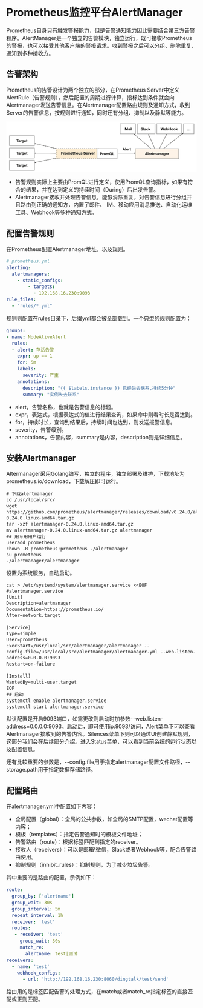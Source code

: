 # Prometheus监控平台AlertManager

Prometheus自身只有触发警报能力，但是告警通知能力因此需要结合第三方告警程序。AlertManager是一个独立的告警模块，独立运行，既可接收Prometheus的警报，也可以接受其他客户端的警报请求。收到警报之后可以分组、删除重复、通知到多种接收方。

## 告警架构

Prometheus的告警设计为两个独立的部分，在Prometheus Server中定义AlertRule（告警规则），然后配置的周期进行计算，指标达到条件就会向Alertmanager发送告警信息。在Alertmanager配置路由规则及通知方式，收到Server的告警信息，按规则进行通知，同时还有分组、抑制以及静默等能力。

![artich](prom_alert_artich.png)

- 告警规则实际上主要由PromQL进行定义，使用PromQL查询指标，如果有符合的结果，并在达到定义的持续时间（During）后出发告警。
- Alertmanager接收并处理告警信息，能够消除重复，对告警信息进行分组并且路由到正确的通知方，内置了邮件、 IM、移动应用消息推送、自动化运维工具、Webhook等多种通知方式。

## 配置告警规则

在Prometheus配置Alertmanager地址，以及规则。

```yaml
# prometheus.yml
alerting:
  alertmanagers:
    - static_configs:
        - targets:
          - 192.168.16.230:9093
rule_files:
  - "rules/*.yml"
```

规则则配置在rules目录下，后缀yml都会被全部载到。一个典型的规则配置为：

```yaml
groups:
- name: NodeAliveAlert
  rules:
  - alert: 存活告警
    expr: up == 1
    for: 5m
    labels:
      severity: 严重
    annotations:
      description: "{{ $labels.instance }} 已经失去联系,持续5分钟"
      summary: "实例失去联系"
```

- alert，告警名称，也就是告警信息的标题。
- expr，表达式，根据表达式的值进行结果查询，如果命中则看时长是否达到。
- for，持续时长，查询到结果后，持续时间也达到，则发送报警信息。
- severity，告警级别。
- annotations，告警内容，summary是内容，description则是详细信息。

## 安装Alertmanager

Altermanager采用Golang编写，独立的程序，独立部署及维护，下载地址为 prometheus.io/download，下载解压即可运行。

```shell
# 下载alertmanager
cd /usr/local/src/
wget https://github.com/prometheus/alertmanager/releases/download/v0.24.0/alertmanager-0.24.0.linux-amd64.tar.gz
tar -xzf alertmanager-0.24.0.linux-amd64.tar.gz
mv alertmanager-0.24.0.linux-amd64.tar.gz alertmanager
## 用专用用户运行
useradd prometheus
chown -R prometheus:prometheus ./alertmanager
su prometheus
./alertmanager/alertmanager
```

设置为系统服务，自动启动。

```shell
cat > /etc/systemd/system/alertmanager.service <<EOF
#alertmanager.service
[Unit]
Description=alertmanager
Documentation=https://prometheus.io/
After=network.target

[Service]
Type=simple
User=prometheus
ExecStart=/usr/local/src/alertmanager/alertmanager --config.file=/usr/local/src/alertmanager/alertmanager.yml --web.listen-address=0.0.0.0:9093
Restart=on-failure

[Install]
WantedBy=multi-user.target
EOF
## 启动
systemctl enable alertmanager.service
systemctl start alertmanager.service
```

默认配置是开启9093端口，如需更改则启动时加参数--web.listen-address=0.0.0.0:9093。启动后，即可使用ip:9093/访问，Alert菜单下可以查看Alertmanager接收到的告警内容。Silences菜单下则可以通过UI创建静默规则，这部分我们会在后续部分介绍。进入Status菜单，可以看到当前系统的运行状态以及配置信息。

还有比较重要的参数是，--config.file用于指定alertmanager配置文件路径，--storage.path用于指定数据存储路径。

## 配置路由

在alertmanager.yml中配置如下内容：

- 全局配置（global）：全局的公共参数，如全局的SMTP配置，wechat配置等内容；
- 模板（templates）：指定告警通知时的模板文件地址；
- 告警路由（route）：根据标签匹配到指定的receiver。
- 接收人（receivers）：可以是邮箱\微信，Slack或者Webhook等，配合告警路由使用。
- 抑制规则（inhibit_rules）：抑制规则，为了减少垃圾告警。

其中重要的是路由的配置，示例如下：

```yaml
route:
  group_by: ['alertname']
  group_wait: 30s
  group_interval: 5m
  repeat_interval: 1h
  receiver: 'test'
  routes:
   - receiver: 'test'
     group_wait: 30s
     match_re:
       alertname: test|测试
receivers:
  - name: 'test'
    webhook_configs:
      - url: 'http://192.168.16.230:8060/dingtalk/test/send'
```

路由用的是标签匹配告警的处理方式，在match或者match_re指定标签的直接匹配或正则匹配。